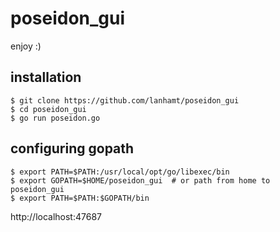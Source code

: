 # poseidon_gui
enjoy :)

## installation
```
$ git clone https://github.com/lanhamt/poseidon_gui
$ cd poseidon_gui
$ go run poseidon.go
```

## configuring gopath 
```
$ export PATH=$PATH:/usr/local/opt/go/libexec/bin
$ export GOPATH=$HOME/poseidon_gui  # or path from home to poseidon_gui
$ export PATH=$PATH:$GOPATH/bin 
```

http://localhost:47687
